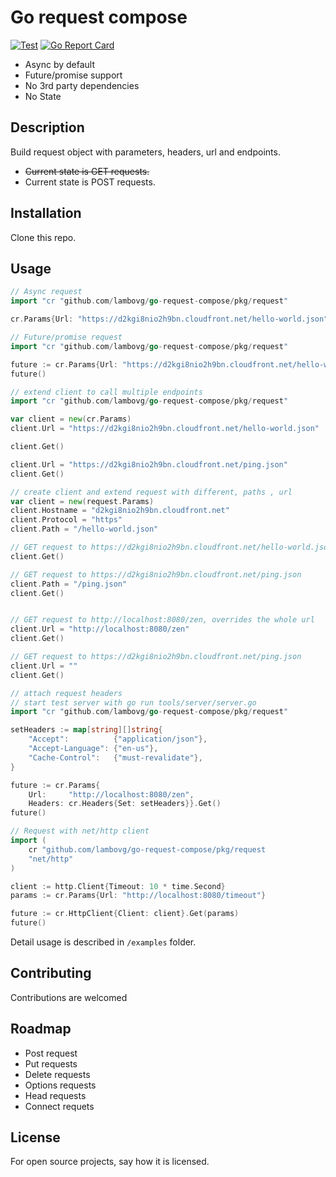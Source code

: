 # Go request compose

[![Test](https://github.com/lambovg/go-request-compose/actions/workflows/test.yml/badge.svg)](https://github.com/lambovg/go-request-compose/actions/workflows/test.yml)
[![Go Report Card](https://goreportcard.com/badge/github.com/lambovg/go-request-compose)](https://goreportcard.com/report/github.com/lambovg/go-request-compose)

* Async by default
* Future/promise support
* No 3rd party dependencies 
* No State

## Description
Build request object with parameters, headers, url and endpoints. 

* ~~Current state is GET requests.~~
* Current state is POST requests.

## Installation
Clone this repo.

## Usage

```go
// Async request
import "cr "github.com/lambovg/go-request-compose/pkg/request"

cr.Params{Url: "https://d2kgi8nio2h9bn.cloudfront.net/hello-world.json"}.Get()
```

```go
// Future/promise request
import "cr "github.com/lambovg/go-request-compose/pkg/request"

future := cr.Params{Url: "https://d2kgi8nio2h9bn.cloudfront.net/hello-world.json"}.Get()
future()
```

```go
// extend client to call multiple endpoints
import "cr "github.com/lambovg/go-request-compose/pkg/request"

var client = new(cr.Params)
client.Url = "https://d2kgi8nio2h9bn.cloudfront.net/hello-world.json"

client.Get()

client.Url = "https://d2kgi8nio2h9bn.cloudfront.net/ping.json"
client.Get()
```

```go
// create client and extend request with different, paths , url
var client = new(request.Params)
client.Hostname = "d2kgi8nio2h9bn.cloudfront.net"
client.Protocol = "https"
client.Path = "/hello-world.json"

// GET request to https://d2kgi8nio2h9bn.cloudfront.net/hello-world.json
client.Get()

// GET request to https://d2kgi8nio2h9bn.cloudfront.net/ping.json
client.Path = "/ping.json"
client.Get()


// GET request to http://localhost:8080/zen, overrides the whole url
client.Url = "http://localhost:8080/zen"
client.Get()

// GET request to https://d2kgi8nio2h9bn.cloudfront.net/ping.json
client.Url = ""
client.Get()
```

```go
// attach request headers
// start test server with go run tools/server/server.go 
import "cr "github.com/lambovg/go-request-compose/pkg/request"

setHeaders := map[string][]string{
    "Accept":          {"application/json"},
    "Accept-Language": {"en-us"},
    "Cache-Control":   {"must-revalidate"},
}

future := cr.Params{
    Url:     "http://localhost:8080/zen",
    Headers: cr.Headers{Set: setHeaders}}.Get()
future()
```

```go
// Request with net/http client
import (
    cr "github.com/lambovg/go-request-compose/pkg/request
    "net/http"
)

client := http.Client{Timeout: 10 * time.Second}
params := cr.Params{Url: "http://localhost:8080/timeout"}

future := cr.HttpClient{Client: client}.Get(params)
future()
```

Detail usage is described in ```/examples``` folder.

## Contributing
Contributions are welcomed

## Roadmap

* Post request
* Put requests
* Delete requests
* Options requests
* Head requests
* Connect requets

## License
For open source projects, say how it is licensed.
